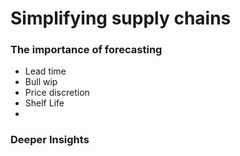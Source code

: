 # Simplifying supply chains 

### The importance of forecasting
- Lead time  
- Bull wip
- Price discretion
- Shelf Life
- 


### Deeper Insights